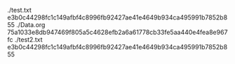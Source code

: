 ./test.txt     e3b0c44298fc1c149afbf4c8996fb92427ae41e4649b934ca495991b7852b855
./Data.org     75a1033e8db947469f805a5c4628efb2a6a61778cb33fe5aa440e4fea8e967fc
./test2.txt    e3b0c44298fc1c149afbf4c8996fb92427ae41e4649b934ca495991b7852b855
